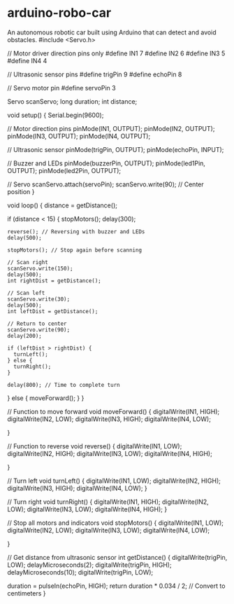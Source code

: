 # arduino-robo-car
An autonomous robotic car built using Arduino that can detect and avoid obstacles.
#include <Servo.h>

// Motor driver direction pins only
#define IN1 7
#define IN2 6
#define IN3 5
#define IN4 4

// Ultrasonic sensor pins
#define trigPin 9
#define echoPin 8

// Servo motor pin
#define servoPin 3


Servo scanServo;
long duration;
int distance;

void setup() {
  Serial.begin(9600);

  // Motor direction pins
  pinMode(IN1, OUTPUT);
  pinMode(IN2, OUTPUT);
  pinMode(IN3, OUTPUT);
  pinMode(IN4, OUTPUT);

  // Ultrasonic sensor
  pinMode(trigPin, OUTPUT);
  pinMode(echoPin, INPUT);

  // Buzzer and LEDs
  pinMode(buzzerPin, OUTPUT);
  pinMode(led1Pin, OUTPUT);
  pinMode(led2Pin, OUTPUT);

  // Servo
  scanServo.attach(servoPin);
  scanServo.write(90); // Center position
}

void loop() {
  distance = getDistance();

  if (distance < 15) {
    stopMotors();
    delay(300);

    reverse(); // Reversing with buzzer and LEDs
    delay(500);

    stopMotors(); // Stop again before scanning

    // Scan right
    scanServo.write(150);
    delay(500);
    int rightDist = getDistance();

    // Scan left
    scanServo.write(30);
    delay(500);
    int leftDist = getDistance();

    // Return to center
    scanServo.write(90);
    delay(200);

    if (leftDist > rightDist) {
      turnLeft();
    } else {
      turnRight();
    }

    delay(800); // Time to complete turn
  } else {
    moveForward();
  }
}

// Function to move forward
void moveForward() {
  digitalWrite(IN1, HIGH);
  digitalWrite(IN2, LOW);
  digitalWrite(IN3, HIGH);
  digitalWrite(IN4, LOW);

}

// Function to reverse
void reverse() {
  digitalWrite(IN1, LOW);
  digitalWrite(IN2, HIGH);
  digitalWrite(IN3, LOW);
  digitalWrite(IN4, HIGH);

}

// Turn left
void turnLeft() {
  digitalWrite(IN1, LOW);
  digitalWrite(IN2, HIGH);
  digitalWrite(IN3, HIGH);
  digitalWrite(IN4, LOW);
}

// Turn right
void turnRight() {
  digitalWrite(IN1, HIGH);
  digitalWrite(IN2, LOW);
  digitalWrite(IN3, LOW);
  digitalWrite(IN4, HIGH);
}

// Stop all motors and indicators
void stopMotors() {
  digitalWrite(IN1, LOW);
  digitalWrite(IN2, LOW);
  digitalWrite(IN3, LOW);
  digitalWrite(IN4, LOW);

}

// Get distance from ultrasonic sensor
int getDistance() {
  digitalWrite(trigPin, LOW);
  delayMicroseconds(2);
  digitalWrite(trigPin, HIGH);
  delayMicroseconds(10);
  digitalWrite(trigPin, LOW);

  duration = pulseIn(echoPin, HIGH);
  return duration * 0.034 / 2; // Convert to centimeters
}

